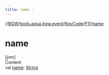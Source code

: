 ```yaml
---
title: name -
---
```

//[BGW](../../../../index.md)/[tools.aqua.bgw.event](../../index.md)/[KeyCode](../index.md)/[F11](index.md)/[name](name.md)



# name  
[jvm]  
Content  
val [name](name.md): [String](https://kotlinlang.org/api/latest/jvm/stdlib/kotlin/-string/index.html)  



